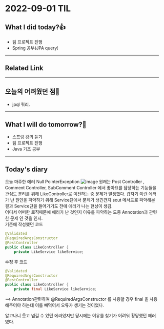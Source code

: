 # 2022-09-01 TIL
## What I did today?👍
* 팀 프로젝트 진행
* Spring 공부(JPA query)


___
## Related Link


 
___
## 오늘의 어려웠던 점🤯
* jpql 쿼리. 


___
## What I will do tomorrow?🙏
* 스프링 강의 듣기
* 팀 프로젝트 진행
* Java 기초 공부

___
## Today's diary
오늘 마주한 에러 Null PointerException
![image](https://user-images.githubusercontent.com/110332047/187939001-de04cf68-71ed-4be0-9f51-57a1ffcca3d0.png)
원래는 Post Controller , Comment Controller, SubComment Controller 에서 좋아요를 담당하는 기능들을 관심도 분리를 위해 LikeController로 이전하는 중 문제가 발생했다. 
갑자기 이런 에러가 난 원인을 파악하기 위해 Service단에서 문제가 생긴건지 sout 메서드로 파악해본 결과 Service단을 들어가기도 전에 에러가 나는 현상이 생김.   
어디서 어떠한 로직때문에 에러가 난 것인지 이유를 파악하는 도중 Annotation과 관련한 문제 인 것을 인지.  
기존에 작성했던 코드 
```java
@Validated
@RequiredArgsConstructor
@RestController
public class LikeController {
    private LikeService likeService;

```
수정 후 코드 
```java
@Validated
@RequiredArgsConstructor
@RestController
public class LikeController {
    private final LikeService likeService;

```

==> Annotation관련하여 @RequiredArgsConstructor 를 사용할 경우 final 을 사용해주어야 하는데 이를 빼먹어서 오류가 생기는 것이었다. 

알고나니 웃고 넘길 수 있던 에러였지만 당시에는 이유를 찾기가 어려워 황당했던 에러 였다.
